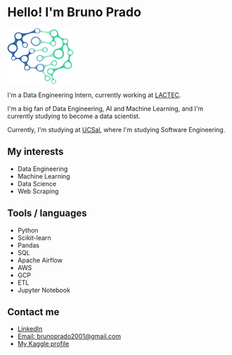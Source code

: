 # Hello! I'm Bruno Prado 

<img src="kindpng_3460446.png" alt="drawing" width="150"/>

I'm a Data Engineering Intern, currently working at [LACTEC](https://www.lactec.com.br/).

I'm a big fan of Data Engineering, AI and Machine Learning, and I'm currently studying to become a data scientist.

Currently, I'm studying at [UCSal](https://ucsal.br/), where I'm studying Software Engineering.
  
  
## My interests
- Data Engineering
- Machine Learning
- Data Science
- Web Scraping



## Tools / languages

- Python 
- Scikit-learn
- Pandas
- SQL
- Apache Airflow
- AWS
- GCP
- ETL
- Jupyter Notebook

<!-- logo of the tools i use -->


## Contact me

- [LinkedIn](https://www.linkedin.com/in/bruno-prado-7b5b6b1a3/)
- [Email: brunoprado2001@gmail.com](mailto:brunopradocode@gmail.com)
- [My Kaggle profile](https://www.kaggle.com/brunocprado)



